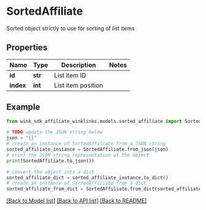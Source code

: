 # SortedAffiliate

Sorted object strictly to use for sorting of list items

## Properties

Name | Type | Description | Notes
------------ | ------------- | ------------- | -------------
**id** | **str** | List item ID | 
**index** | **int** | List item position | 

## Example

```python
from wink_sdk_affiliate_winklinks.models.sorted_affiliate import SortedAffiliate

# TODO update the JSON string below
json = "{}"
# create an instance of SortedAffiliate from a JSON string
sorted_affiliate_instance = SortedAffiliate.from_json(json)
# print the JSON string representation of the object
print(SortedAffiliate.to_json())

# convert the object into a dict
sorted_affiliate_dict = sorted_affiliate_instance.to_dict()
# create an instance of SortedAffiliate from a dict
sorted_affiliate_from_dict = SortedAffiliate.from_dict(sorted_affiliate_dict)
```
[[Back to Model list]](../README.md#documentation-for-models) [[Back to API list]](../README.md#documentation-for-api-endpoints) [[Back to README]](../README.md)


